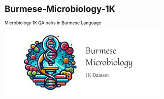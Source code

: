 # Burmese-Microbiology-1K
 Microbiology 1K QA pairs in Burmese Language 

![Burmese Microbiology 1K - MyanmarGPT](logos/Burmese-Microbiology-1K-Logo.png)